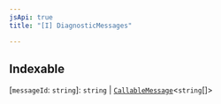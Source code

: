 ```yaml
---
jsApi: true
title: "[I] DiagnosticMessages"

---
```

## Indexable

 \[`messageId`: `string`\]: `string` \| [`CallableMessage`](CallableMessage.md)<`string`[]\>
